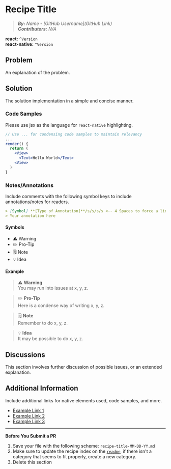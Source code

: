 # Recipe Title
> ***By:** Name - [GitHub Username](GitHub Link)*  
> ***Contributors:** N/A*

**react:** `^Version` <br>
**react-native:** `^Version`

## Problem
An explanation of the problem.

## Solution
The solution implementation in a simple and concise manner.

### Code Samples
Please use jsx as the language for `react-native` highlighting.

```jsx
// Use ... for condensing code samples to maintain relevancy
... 
render() {
  return (
    <View>
      <Text>Hello World</Text>
    <View>
  )
}
```

### Notes/Annotations
Include comments with the following symbol keys to include annotations/notes for readers.
```md
> [Symbol] **[Type of Annotation]**/s/s/s/s <-- 4 Spaces to force a line break
> Your annotation here
```
#### Symbols
- ⚠️ Warning
- ✏️ Pro-Tip    
- 🗒 Note    
- 💡 Idea    

#### Example

> ⚠️ **Warning**    
> You may run into issues at x, y, z.

> ✏️ **Pro-Tip**    
> Here is a condense way of writing x, y, z.

> 🗒 **Note**    
> Remember to do x, y, z.

> 💡 **Idea**    
> It may be possible to do x, y, z.

## Discussions
This section involves further discussion of possible issues, or an extended explanation.

## Additional Information
Include additional links for native elements used, code samples, and more.
- [Example Link 1](link)
- [Example Link 2](link)
- [Example Link 3](link)

---
**Before You Submit a PR**
1. Save your file with the following scheme: `recipe-title-MM-DD-YY.md`
2. Make sure to update the recipe index on the [`readme`](https://github.com/brh55/rn-component-cookbook/blob/master/readme.md), if there isn't a category that seems to fit properly, create a new category.
3. Delete this section
